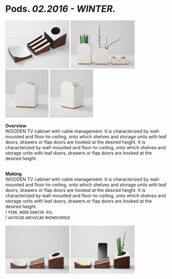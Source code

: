 
# Pods. _02.2016 - WINTER._  
<a href="https://ewwgene.github.io/projects/Pods"><img src="/projects/Pods/000.jpg" height="150"></a> <a href="https://ewwgene.github.io/projects/Pods"><img src="/projects/Pods/img_pods1_01.jpg" height="150"></a> <a href="https://ewwgene.github.io/projects/Pods"><img src="/projects/Pods/img_pods1_02.jpg" height="150"></a> <a href="https://ewwgene.github.io/projects/Pods"><img src="/projects/Pods/img_pods1_03.jpg" height="150"></a>   

**Overview**  
WOODEN TV cabinet with cable management. It is characterized by wall-mounted and floor-to-ceiling, onto which shelves and storage units with leaf doors, drawers or flap doors are hooked at the desired height. It is characterized by wall-mounted and floor-to-ceiling, onto which shelves and storage units with leaf doors, drawers or flap doors are hooked at the desired height.  
<br>
  

**Making**  
WOODEN TV cabinet with cable management. It is characterized by wall-mounted and floor-to-ceiling, onto which shelves and storage units with leaf doors, drawers or flap doors are hooked at the desired height. It is characterized by wall-mounted and floor-to-ceiling, onto which shelves and storage units with leaf doors, drawers or flap doors are hooked at the desired height.  
/
`PINE_WOOD` `DANISH OIL`   
/
_`AUTOCAD`_ _`ARCHICAD`_ _`RHINOCEROUS`_   
<br>
<a href="https://ewwgene.github.io/projects/Pods/Overview"><img src="/projects/Pods/Overview/img_pods2_01.jpg" height="150"></a> <a href="https://ewwgene.github.io/projects/Pods/Overview"><img src="/projects/Pods/Overview/img_pods2_02.jpg" height="150"></a> 
